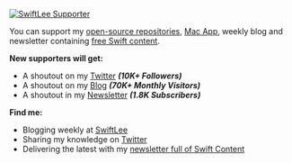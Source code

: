 [![SwiftLee Supporter](https://www.avanderlee.com/public-assets/github_profile_header.jpg)](https://www.avanderlee.com/supporters)

<!--
**AvdLee/AvdLee** is a ✨ _special_ ✨ repository because its `README.md` (this file) appears on your GitHub profile.-->

You can support my [open-source repositories](https://github.com/AvdLee?tab=repositories&q=&type=public&language=), [Mac App](https://rocketsim.app/), weekly blog and newsletter containing [free Swift content](https://www.avanderlee.com).

**New supporters will get:**
- A shoutout on my [Twitter](https://www.twitter.com/twannl) ***(10K+ Followers)***
- A shoutout on my [Blog](https://www.avanderlee.com/supporters) ***(70K+ Monthly Visitors)***
- A shoutout in my [Newsletter](rebrand.ly/6xjvpel) ***(1.8K Subscribers)***

**Find me:**
- Blogging weekly at [SwiftLee](https://www.avanderlee.com)
- Sharing my knowledge on [Twitter](https://www.twitter.com/twannl)
- Delivering the latest with my [newsletter full of Swift Content](rebrand.ly/6xjvpel)
